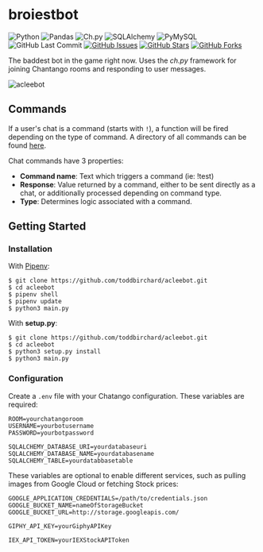 # broiestbot

![Python](https://img.shields.io/badge/python-^3.7-blue.svg?longCache=true&style=flat-square&colorA=4c566a&colorB=5e81ac)
![Pandas](https://img.shields.io/badge/pandas-0.25.0-blue.svg?longCache=true&style=flat-square&colorA=4c566a&colorB=5e81ac)
![Ch.py](https://img.shields.io/badge/ch.py-1.3.8-blue.svg?longCache=true&style=flat-square&colorA=4c566a&colorB=5e81ac)
![SQLAlchemy](https://img.shields.io/badge/SQLAlchemy-1.3.11-red.svg?longCache=true&style=flat-square&logo=scala&logoColor=white&colorA=4c566a&colorB=bf616a)
![PyMySQL](https://img.shields.io/badge/PyMySQL-v0.9.3-red.svg?longCache=true&style=flat-square&logo=mysql&logoColor=white&colorA=4c566a&colorB=bf616a)
![GitHub Last Commit](https://img.shields.io/github/last-commit/google/skia.svg?style=flat-square&colorA=4c566a&logo=GitHub&colorB=a3be8c)
[![GitHub Issues](https://img.shields.io/github/issues/toddbirchard/acleebot.svg?style=flat-square&colorA=4c566a&logo=GitHub&colorB=ebcb8b)](https://github.com/toddbirchard/acleebot/issues)
[![GitHub Stars](https://img.shields.io/github/stars/toddbirchard/acleebot.svg?style=flat-square&colorA=4c566a&logo=GitHub&colorB=ebcb8b)](https://github.com/toddbirchard/acleebot/stargazers)
[![GitHub Forks](https://img.shields.io/github/forks/toddbirchard/acleebot.svg?style=flat-square&colorA=4c566a&logo=GitHub&colorB=ebcb8b)](https://github.com/toddbirchard/acleebot/network)

The baddest bot in the game right now. Uses the *ch.py* framework for joining Chantango rooms and responding to user messages.

![acleebot](https://i.imgur.com/AwpkZNc.jpg)

## Commands

If a user's chat is a command (starts with `!`), a function will be fired depending on the type of command. A directory of all commands can be found [here](http://broiestbro.com/commands/).

Chat commands have 3 properties:
* **Command name**: Text which triggers a command (ie: !test)
* **Response**: Value returned by a command, either to be sent directly as a chat, or additionally processed depending on command type.
* **Type**: Determines logic associated with a command.


## Getting Started

### Installation

With [Pipenv](https://pipenv.kennethreitz.org/en/latest/):

```
$ git clone https://github.com/toddbirchard/acleebot.git
$ cd acleebot
$ pipenv shell
$ pipenv update
$ python3 main.py
```

With **setup.py**:

```
$ git clone https://github.com/toddbirchard/acleebot.git
$ cd acleebot
$ python3 setup.py install
$ python3 main.py
```

### Configuration

Create a `.env` file with your Chatango configuration. These variables are required:

```
ROOM=yourchatangoroom
USERNAME=yourbotusername
PASSWORD=yourbotpassword

SQLALCHEMY_DATABASE_URI=yourdatabaseuri
SQLALCHEMY_DATABASE_NAME=yourdatabasename
SQLALCHEMY_TABLE=yourdatabbasetable
```

These variables are optional to enable different services, such as pulling images from Google Cloud or fetching Stock prices:

```
GOOGLE_APPLICATION_CREDENTIALS=/path/to/credentials.json
GOOGLE_BUCKET_NAME=nameOfStorageBucket
GOOGLE_BUCKET_URL=http://storage.googleapis.com/

GIPHY_API_KEY=yourGiphyAPIKey

IEX_API_TOKEN=yourIEXStockAPIToken
```
